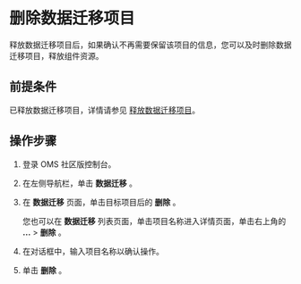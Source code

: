 删除数据迁移项目 
=============================

释放数据迁移项目后，如果确认不再需要保留该项目的信息，您可以及时删除数据迁移项目，释放组件资源。

前提条件 
-------------------------

已释放数据迁移项目，详情请参见 [释放数据迁移项目](4.release-a-data-migration-project.md)。

操作步骤 
-------------------------

1. 登录 OMS 社区版控制台。

   

2. 在左侧导航栏，单击 **数据迁移** 。

   

3. 在 **数据迁移** 页面，单击目标项目后的 **删除** 。

   您也可以在 **数据迁移** 列表页面，单击项目名称进入详情页面，单击右上角的 **...** \> **删除** 。
   

4. 在对话框中，输入项目名称以确认操作。

   

5. 单击 **删除** 。

   



